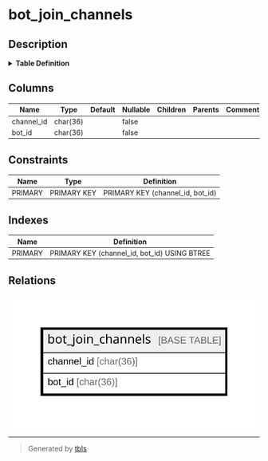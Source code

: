 # bot_join_channels

## Description

<details>
<summary><strong>Table Definition</strong></summary>

```sql
CREATE TABLE `bot_join_channels` (
  `channel_id` char(36) NOT NULL,
  `bot_id` char(36) NOT NULL,
  PRIMARY KEY (`channel_id`,`bot_id`)
) ENGINE=InnoDB DEFAULT CHARSET=utf8mb4
```

</details>

## Columns

| Name | Type | Default | Nullable | Children | Parents | Comment |
| ---- | ---- | ------- | -------- | -------- | ------- | ------- |
| channel_id | char(36) |  | false |  |  |  |
| bot_id | char(36) |  | false |  |  |  |

## Constraints

| Name | Type | Definition |
| ---- | ---- | ---------- |
| PRIMARY | PRIMARY KEY | PRIMARY KEY (channel_id, bot_id) |

## Indexes

| Name | Definition |
| ---- | ---------- |
| PRIMARY | PRIMARY KEY (channel_id, bot_id) USING BTREE |

## Relations

![er](bot_join_channels.svg)

---

> Generated by [tbls](https://github.com/k1LoW/tbls)

